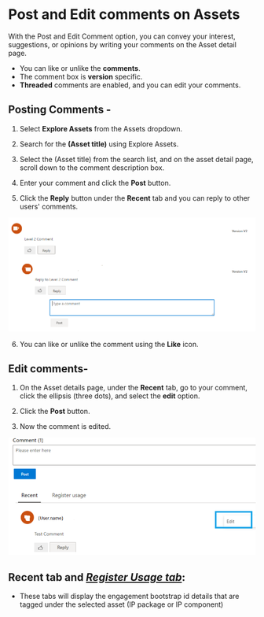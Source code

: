 # Post and Edit comments on Assets <br>


With the Post and Edit Comment option, you can convey your interest, suggestions, or opinions by writing your comments on the Asset detail page.

- You can like or unlike the **comments**. 
- The comment box is **version** specific. 
- **Threaded** comments are enabled, and you can edit your comments.

## Posting Comments -

1. Select **Explore Assets** from the Assets dropdown.

2. Search for the **(Asset title)** using Explore Assets. 

3. Select the (Asset title) from the search list, and on the asset detail page, scroll down to the comment description box. 

1. Enter your comment and click the **Post** button.

5. Click the **Reply** button under the **Recent** tab and you can reply to other users' comments.

![veredit4.png](attachments/veredit4-e67f7d32-3796-45b3-b1ba-15165097f857.png)

6. You can like or unlike the comment using the **Like** icon. 

## Edit comments-

1. On the Asset details page, under the **Recent** tab, go to your comment, click the ellipsis (three dots), and select the **edit** option.

2. Click the **Post** button.

3. Now the comment is edited.

![veredit5.png](attachments/veredit5-4a1ada6d-1c34-4106-aeac-4191070f8476.png)


## Recent tab and [**_Register Usage tab_**](Assets/Viewing-the-Registered-Usages-from-Asset-page.md):

- These tabs will display the engagement bootstrap id details that are tagged under the selected asset (IP package or IP component)
</br>
</br>





